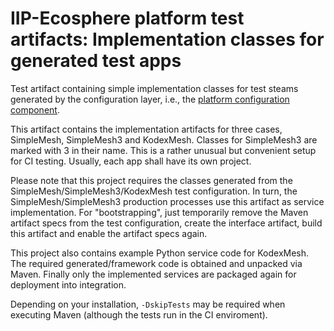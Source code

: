 # IIP-Ecosphere platform test artifacts: Implementation classes for generated test apps

Test artifact containing simple implementation classes for test steams generated by the configuration layer, i.e., the [platform configuration component](../../configuration/configuration/README.md).

This artifact contains the implementation artifacts for three cases, SimpleMesh, SimpleMesh3 and KodexMesh. Classes for SimpleMesh3 are marked with 3 in their name. This is a rather unusual but convenient setup for CI testing. Usually, each app shall have its own project.

Please note that this project requires the classes generated from the SimpleMesh/SimpleMesh3/KodexMesh test configuration. In turn, the SimpleMesh/SimpleMesh3 production processes use this artifact as service implementation. For "bootstrapping", just temporarily remove the Maven artifact specs from the test configuration, create the interface artifact, build this artifact and enable the artifact specs again.

This project also contains example Python service code for KodexMesh. The required generated/framework code is obtained and unpacked via Maven. Finally only the implemented services are packaged again for deployment into integration.

Depending on your installation, `-DskipTests` may be required when executing Maven (although the tests run in the CI enviroment).
